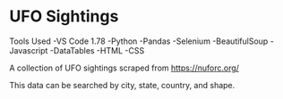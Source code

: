 # UFO Sightings

Tools Used
	-VS Code 1.78
	-Python
	-Pandas
	-Selenium
	-BeautifulSoup
	-Javascript
	-DataTables
	-HTML
	-CSS

A collection of UFO sightings scraped from https://nuforc.org/

This data can be searched by city, state, country, and shape.
